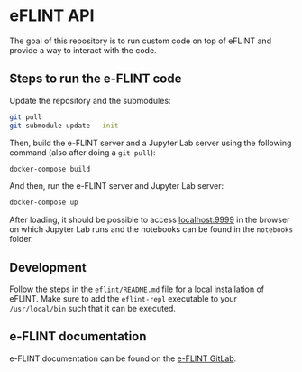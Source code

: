 # eFLINT API

The goal of this repository is to run custom code on top of eFLINT and provide a way to interact with the code.

## Steps to run the e-FLINT code

Update the repository and the submodules:

```bash
git pull
git submodule update --init
```

Then, build the e-FLINT server and a Jupyter Lab server using the following command (also after doing a `git pull`):

```bash
docker-compose build
```

And then, run the e-FLINT server and Jupyter Lab server:

```bash
docker-compose up
```

After loading, it should be possible to access [localhost:9999](http://localhost:9999/) in the browser on which Jupyter Lab runs and the notebooks can be found in the `notebooks` folder.

## Development

Follow the steps in the `eflint/README.md` file for a local installation of eFLINT. Make sure to add the `eflint-repl` executable to your `/usr/local/bin` such that it can be executed.

## e-FLINT documentation

e-FLINT documentation can be found on the [e-FLINT GitLab](https://gitlab.com/eflint/haskell-implementation).